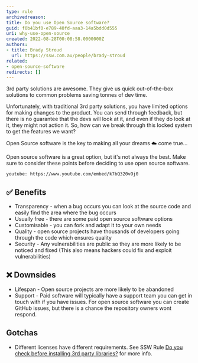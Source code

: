```yaml
---
type: rule
archivedreason: 
title: Do you use Open Source software?
guid: f0b41bf0-e789-40fd-aaa3-14a5bdd0d555
uri: why-use-open-source
created: 2022-08-28T00:08:58.0000000Z
authors:
- title: Brady Stroud
  url: https://ssw.com.au/people/brady-stroud
related: 
- open-source-software
redirects: []
---
```


3rd party solutions are awesome. They give us quick out-of-the-box solutions to common problems saving tonnes of dev time.

Unfortunately, with traditional 3rd party solutions, you have limited options for making changes to the product. You can send through feedback, but there is no guarantee that the devs will look at it, and even if they do look at it, they might not action it. So, how can we break through this locked system to get the features we want?

Open Source software is the key to making all your dreams ☁️ come true...

<!--endintro-->

Open source software is a great option, but it's not always the best. Make sure to consider these points before deciding to use open source software. 

`youtube: https://www.youtube.com/embed/k7bQ320vOj0`

## ✅ Benefits
- Transparency - when a bug occurs you can look at the source code and easily find the area where the bug occurs
- Usually free - there are some paid open source software options
- Customisable - you can fork and adapt it to your own needs
- Quality - open source projects have thousands of developers going through the code which ensures quality
- Security - Any vulnerabilities are public so they are more likely to be noticed and fixed (This also means hackers could fix and exploit vulnerabilities)

## ❌ Downsides
- Lifespan - Open source projects are more likely to be abandoned
- Support - Paid software will typically have a support team you can get in touch with if you have issues. For open source software you can create GitHub issues, but there is a chance the repository owners wont respond.

## Gotchas
- Different licenses have different requirements. See SSW Rule [Do you check before installing 3rd party libraries?](/installing-3rd-party-libraries#5-is-it-an-appropriate-license) for more info.

